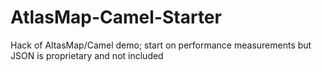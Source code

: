 # AtlasMap-Camel-Starter
Hack of AltasMap/Camel demo; start on performance measurements but JSON is proprietary and not included
